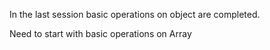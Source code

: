 In the last session basic operations on object are completed.

Need to start with basic operations on Array
